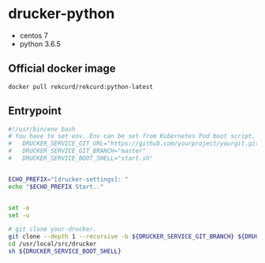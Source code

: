 # drucker-python
- centos 7
- python 3.6.5

## Official docker image
```
docker pull rekcurd/rekcurd:python-latest
```

## Entrypoint
```bash
#!/usr/bin/env bash
# You have to set env. Env can be set from Kubernetes Pod boot script.
#   DRUCKER_SERVICE_GIT_URL="https://github.com/yourproject/yourgit.git"
#   DRUCKER_SERVICE_GIT_BRANCH="master"
#   DRUCKER_SERVICE_BOOT_SHELL="start.sh"


ECHO_PREFIX="[drucker-settings]: "
echo "$ECHO_PREFIX Start.."


set -e
set -u

# git clone your-drucker.
git clone --depth 1 --recursive -b ${DRUCKER_SERVICE_GIT_BRANCH} ${DRUCKER_SERVICE_GIT_URL} /usr/local/src/drucker
cd /usr/local/src/drucker
sh ${DRUCKER_SERVICE_BOOT_SHELL}
```
